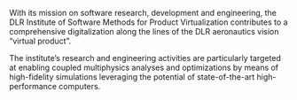 With its mission on software research, development and engineering,
the DLR Institute of Software Methods for Product Virtualization contributes to a comprehensive digitalization
along the lines of the DLR aeronautics vision “virtual product”.

The institute’s research and engineering activities are particularly targeted at
enabling coupled multiphysics analyses and optimizations by means of high-fidelity simulations
leveraging the potential of state-of-the-art high-performance computers.
